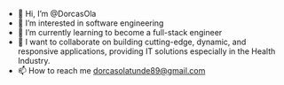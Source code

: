 - 👋 Hi, I’m @DorcasOla
- 👀 I’m interested in software engineering
- 🌱 I’m currently learning to become a full-stack engineer
- 💞️ I want to collaborate on building cutting-edge, dynamic, and responsive applications, providing IT solutions especially in the Health Industry. 
- 📫 How to reach me dorcasolatunde89@gmail.com

<!---
Dorcas Olatunde/DorcasOla is a ✨ unique ✨ repository because its `README.md` (this file) appears on your GitHub profile.
You can click the Preview link to take a look at your changes.
--->
